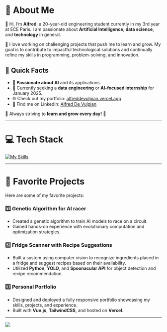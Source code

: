 # 💫 About Me

👋 Hi, I’m **Alfred**, a 20-year-old engineering student currently in my 3rd year at ECE Paris. I am passionate about **Artificial Intelligence**, **data science**, and **technology** in general.

🚀 I love working on challenging projects that push me to learn and grow. My goal is to contribute to impactful technological solutions and continually refine my skills in programming, problem-solving, and innovation.

## 🌟 Quick Facts
- 🧠 **Passionate about AI** and its applications.
- 📍 Currently seeking a **data engineering** or **AI-focused internship** for January 2025.
- 🌐 Check out my portfolio: [alfreddevulpian.vercel.app](https://alfreddevulpian.vercel.app)  
- 💼 Find me on LinkedIn: [Alfred De Vulpian](https://linkedin.com/in/alfred-de-vulpian/)  

🚀 Always striving to **learn and grow every day!** 🚀

---

# 💻 Tech Stack

[![My Skills](https://skillicons.dev/icons?i=python,c,html,css,js,vue,tailwind,php,mysql,linux,git&perline=6)](https://skillicons.dev)

---

# 🌟 Favorite Projects

Here are some of my favorite projects:

### 1️⃣ **Genetic Algorithm for AI racer**
- Created a genetic algorithm to train AI models to race on a circuit.  
- Gained hands-on experience with evolutionary computation and optimization strategies.

### 2️⃣ **Fridge Scanner with Recipe Suggestions**
- Built a system using computer vision to recognize ingredients placed in a fridge and suggest recipes based on their availability.  
- Utilized **Python**, **YOLO**, and **Spoonacular API** for object detection and recipe recommendation.

### 3️⃣ **Personal Portfolio**
- Designed and deployed a fully responsive portfolio showcasing my skills, projects, and experience.  
- Built with **Vue.js**, **TailwindCSS**, and hosted on **Vercel**.

---

[![](https://visitcount.itsvg.in/api?id=Alfred0404&icon=0&color=0)](https://visitcount.itsvg.in)
